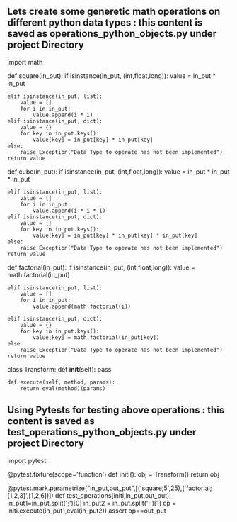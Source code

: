 ## Lets create some generetic math operations on different python data types : this content is saved as operations_python_objects.py under project Directory

import math

def square(in_put):
    if isinstance(in_put, (int,float,long)):
        value = in_put * in_put

    elif isinstance(in_put, list):
        value = []
        for i in in_put:
            value.append(i * i)
    elif isinstance(in_put, dict):
        value = {}
        for key in in_put.keys():
            value[key] = in_put[key] * in_put[key]
    else:
        raise Exception("Data Type to operate has not been implemented")
    return value


def cube(in_put):
    if isinstance(in_put, (int,float,long)):
        value = in_put * in_put * in_put

    elif isinstance(in_put, list):
        value = []
        for i in in_put:
            value.append(i * i * i)
    elif isinstance(in_put, dict):
        value = {}
        for key in in_put.keys():
            value[key] = in_put[key] * in_put[key] * in_put[key]
    else:
        raise Exception("Data Type to operate has not been implemented")
    return value


def factorial(in_put):
    if isinstance(in_put, (int,float,long)):
        value = math.factorial(in_put)

    elif isinstance(in_put, list):
        value = []
        for i in in_put:
            value.append(math.factorial(i))

    elif isinstance(in_put, dict):
        value = {}
        for key in in_put.keys():
            value[key] = math.factorial(in_put[key])
    else:
        raise Exception("Data Type to operate has not been implemented")
    return value


class Transform:
    def __init__(self):
        pass

    def execute(self, method, params):
        return eval(method)(params)
        

## Using Pytests for testing above operations : this content is saved as test_operations_python_objects.py under project Directory

import pytest 

@pytest.fixture(scope='function')
def initi():
    obj = Transform()
    return obj

@pytest.mark.parametrize("in_put,out_put",[('square;5',25),('factorial;[1,2,3]',[1,2,6])])
def test_operations(initi,in_put,out_put):
    in_put1=in_put.split(';')[0]
    in_put2 = in_put.split(';')[1]
    op = initi.execute(in_put1,eval(in_put2))
    assert op==out_put

